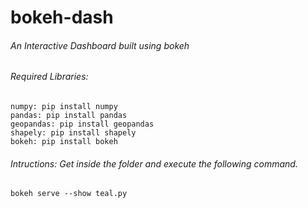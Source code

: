 # bokeh-dash
###### An Interactive Dashboard built using bokeh
###### Required Libraries:
```
numpy: pip install numpy
pandas: pip install pandas
geopandas: pip install geopandas
shapely: pip install shapely
bokeh: pip install bokeh
```
###### Intructions: Get inside the folder and execute the following command.
```
bokeh serve --show teal.py
```
